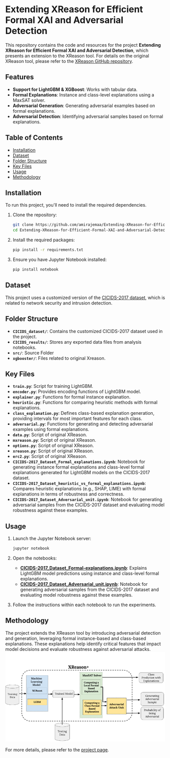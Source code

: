 # Extending XReason for Efficient Formal XAI and Adversarial Detection

This repository contains the code and resources for the project **Extending XReason for Efficient Formal XAI and Adversarial Detection**, which presents an extension to the XReason tool. For details on the original XReason tool, please refer to the [XReason GitHub repository](https://github.com/alexeyignatiev/xreason/).


## Features
- **Support for LightGBM & XGBoost**: Works with tabular data.
- **Formal Explanations**: Instance and class-level explanations using a MaxSAT solver.
- **Adversarial Generation**: Generating adversarial examples based on formal explanations.
- **Adversarial Detection**: Identifying adversarial samples based on formal explanations.


## Table of Contents
- [Installation](#installation)
- [Dataset](#dataset)
- [Folder Structure](#Folder-Structure)
- [Key Files](#Key-Files)
- [Usage](#usage)
- [Methodology](#methodology)

## Installation
To run this project, you'll need to install the required dependencies.

1. Clone the repository:

    ```bash
    git clone https://github.com/amirajemaa/Extending-XReason-for-Efficient-Formal-XAI-and-Adversarial-Detection.git
    cd Extending-XReason-for-Efficient-Formal-XAI-and-Adversarial-Detection
    ```

2. Install the required packages:

    ```bash
    pip install -r requirements.txt
    ```

3. Ensure you have Jupyter Notebook installed:

    ```bash
    pip install notebook
    ```
## Dataset

This project uses a customized version of the [CICIDS-2017 dataset](https://www.unb.ca/cic/datasets/ids-2017.html), which is related to network security and intrusion detection.

## Folder Structure

- **`CICIDS_dataset/`**: Contains the customized CICIDS-2017 dataset used in the project.
- **`CICIDS_results/`**: Stores any exported data files from analysis notebooks.
- **`src/`**: Source Folder
- **`xgbooster/`**: Files related to original Xreason.

## Key Files

- **`train.py`**: Script for training LightGBM.
- **`encoder.py`**: Provides encoding functions of LightGBM model.
- **`explainer.py`**: Functions for formal instance explanation.
- **`heuristic.py`**: Functions for comparing heuristic methods with formal explanations.
- **`class_explanation.py`**: Defines class-based explanation generation, providing intervals for most important features for each class.
- **`adversarial.py`**: Functions for generating and detecting adversarial examples using formal explanations.
- **`data.py`**: Script of original XReason.
- **`mxreason.py`**: Script of original XReason.
- **`options.py`**: Script of original XReason.
- **`xreason.py`**: Script of original XReason.
- **`erc2.py`**: Script of original XReason.
- **`CICIDS-2017_Dataset_Formal_explanations.ipynb`**: Notebook for generating instance formal explanations and class-level formal explanations generated for LightGBM models on the CICIDS-2017 dataset.
- **`CICIDS-2017_Dataset_heuristic_vs_formal_explanations.ipynb`**: Compares heuristic explanations (e.g., SHAP, LIME) with formal explanations in terms of robustness and correctness.
- **`CICIDS-2017_Dataset_Adversarial_unit.ipynb`**: Notebook for generating adversarial samples from the CICIDS-2017 dataset and evaluating model robustness against these examples.

## Usage

1. Launch the Jupyter Notebook server:

    ```bash
    jupyter notebook
    ```

2. Open the notebooks:
    - **[CICIDS-2017_Dataset_Formal-explanations.ipynb](src/CICIDS-2017_Dataset_Formal_explanations.ipynb)**: Explains LightGBM model predictions using instance and class-level formal explanations.
    - **[CICIDS-2017_Dataset_Adversarial_unit.ipynb](src/CICIDS-2017_Dataset_Adversarial_unit.ipynb)**: Notebook for generating adversarial samples from the CICIDS-2017 dataset and evaluating model robustness against these examples.
4. Follow the instructions within each notebook to run the experiments.

## Methodology

The project extends the XReason tool by introducing adversarial detection and generation, leveraging formal instance-based and class-based explanations. These explanations help identify critical features that impact model decisions and evaluate robustness against adversarial attacks.
![](meth.png?raw=true "Methodology")

For more details, please refer to the [project page](https://hvg.ece.concordia.ca/projects/fvai/pr2).
